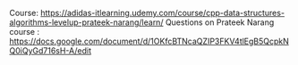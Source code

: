 Course: https://adidas-itlearning.udemy.com/course/cpp-data-structures-algorithms-levelup-prateek-narang/learn/
Questions on Prateek Narang course : https://docs.google.com/document/d/1OKfcBTNcaQZIP3FKV4tlEgB5QcpkNQ0iQyGd716sH-A/edit
